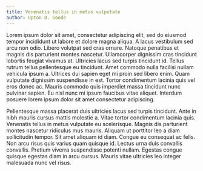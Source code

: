 ```yaml
---
title: Venenatis tellus in metus vulputate
author: Upton O. Goode
---
```


Lorem ipsum dolor sit amet, consectetur adipiscing elit, sed do eiusmod tempor incididunt ut labore et dolore magna aliqua. A lacus vestibulum sed arcu non odio. Libero volutpat sed cras ornare. Natoque penatibus et magnis dis parturient montes nascetur. Ullamcorper dignissim cras tincidunt lobortis feugiat vivamus at. Ultricies lacus sed turpis tincidunt id. Tellus rutrum tellus pellentesque eu tincidunt. Amet commodo nulla facilisi nullam vehicula ipsum a. Ultrices dui sapien eget mi proin sed libero enim. Quam vulputate dignissim suspendisse in est. Tortor condimentum lacinia quis vel eros donec ac. Mauris commodo quis imperdiet massa tincidunt nunc pulvinar sapien. Eu nisl nunc mi ipsum faucibus vitae aliquet. Interdum posuere lorem ipsum dolor sit amet consectetur adipiscing.

Pellentesque massa placerat duis ultricies lacus sed turpis tincidunt. Ante in nibh mauris cursus mattis molestie a. Vitae tortor condimentum lacinia quis. Venenatis tellus in metus vulputate eu scelerisque. Magnis dis parturient montes nascetur ridiculus mus mauris. Aliquam ut porttitor leo a diam sollicitudin tempor. Sit amet aliquam id diam. Congue eu consequat ac felis. Non arcu risus quis varius quam quisque id. Lectus urna duis convallis convallis. Pretium viverra suspendisse potenti nullam. Egestas congue quisque egestas diam in arcu cursus. Mauris vitae ultricies leo integer malesuada nunc vel risus.
